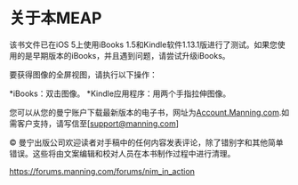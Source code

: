 关于本MEAP
================
该书文件已在iOS 5上使用iBooks 1.5和Kindle软件1.13.1版进行了测试。如果您使用的是早期版本的iBooks，并且遇到问题，请尝试升级iBooks。

要获得图像的全屏视图，请执行以下操作：

*iBooks：双击图像。
*Kindle应用程序：用两个手指拉伸图像。

您可以从您的曼宁账户下载最新版本的电子书，网址为[Account.Manning.com](http://account.manning.com).如需客户支持，请写信至[support@manning.com]


© 曼宁出版公司欢迎读者对手稿中的任何内容发表评论，除了错别字和其他简单错误。这些将由文案编辑和校对人员在本书制作过程中进行清理。

<https://forums.manning.com/forums/nim_in_action>


